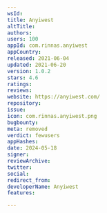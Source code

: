 ```yaml
---
wsId: 
title: Anyiwest
altTitle: 
authors: 
users: 100
appId: com.rinnas.anyiwest
appCountry: 
released: 2021-06-04
updated: 2021-06-20
version: 1.0.2
stars: 4.6
ratings: 
reviews: 
website: https://anyiwest.com/
repository: 
issue: 
icon: com.rinnas.anyiwest.png
bugbounty: 
meta: removed
verdict: fewusers
appHashes: 
date: 2024-05-18
signer: 
reviewArchive: 
twitter: 
social: 
redirect_from: 
developerName: Anyiwest
features: 

---
```



